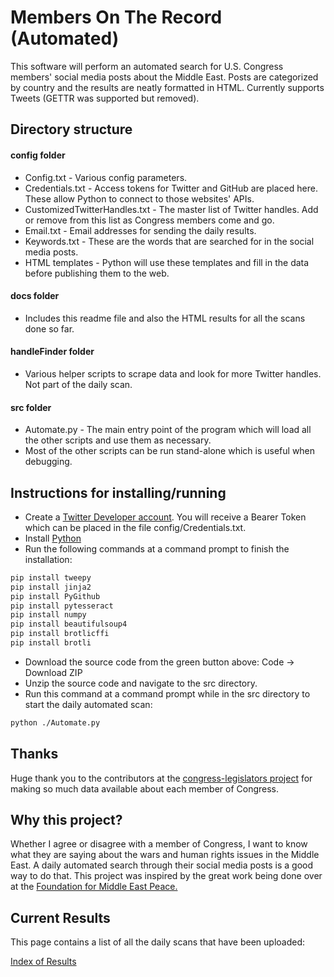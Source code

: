 # Members On The Record (Automated)
This software will perform an automated search for U.S. Congress members' social media posts about the Middle East. Posts are categorized by country and the results are neatly formatted in HTML. Currently supports Tweets (GETTR was supported but removed).

## Directory structure
#### config folder
* Config.txt - Various config parameters.
* Credentials.txt - Access tokens for Twitter and GitHub are placed here. These allow Python to connect to those websites' APIs.
* CustomizedTwitterHandles.txt - The master list of Twitter handles. Add or remove from this list as Congress members come and go.
* Email.txt - Email addresses for sending the daily results.
* Keywords.txt - These are the words that are searched for in the social media posts.
* HTML templates - Python will use these templates and fill in the data before publishing them to the web.
#### docs folder
* Includes this readme file and also the HTML results for all the scans done so far.
#### handleFinder folder
* Various helper scripts to scrape data and look for more Twitter handles. Not part of the daily scan.
#### src folder
* Automate.py - The main entry point of the program which will load all the other scripts and use them as necessary.
* Most of the other scripts can be run stand-alone which is useful when debugging.

## Instructions for installing/running
* Create a [Twitter Developer account](https://developer.twitter.com/en/apply-for-access). You will receive a Bearer Token which can be placed in the file config/Credentials.txt.
* Install [Python](https://www.python.org/downloads/)
* Run the following commands at a command prompt to finish the installation:
```bash
pip install tweepy
pip install jinja2
pip install PyGithub
pip install pytesseract
pip install numpy
pip install beautifulsoup4
pip install brotlicffi
pip install brotli
```
* Download the source code from the green button above: Code -> Download ZIP
* Unzip the source code and navigate to the src directory.
* Run this command at a command prompt while in the src directory to start the daily automated scan:
```bash
python ./Automate.py
```

## Thanks
Huge thank you to the contributors at the [congress-legislators project](https://github.com/unitedstates/congress-legislators) for making so much data available about each member of Congress.

## Why this project?
Whether I agree or disagree with a member of Congress, I want to know what they are saying about the wars and human rights issues in the Middle East. A daily automated search through their social media posts is a good way to do that. This project was inspired by the great work being done over at the [Foundation for Middle East Peace.](https://fmep.org/resources/?rsearch=&rcat%5B%5D=345)

## Current Results
This page contains a list of all the daily scans that have been uploaded:

[Index of Results](https://justiceproject.github.io/Members-On-The-Record/index-of-results.html)
